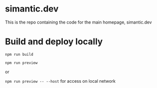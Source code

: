 # simantic.dev
This is the repo containing the code for the main homepage, simantic.dev

# Build and deploy locally
```npm run build```

```npm run preview```

or

```npm run preview -- --host``` for access on local network

